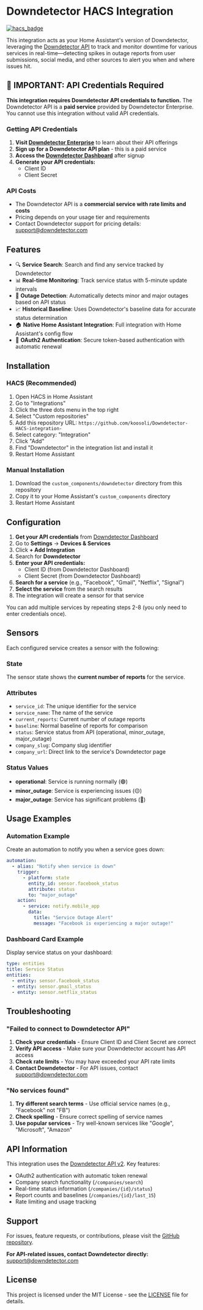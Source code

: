 # Downdetector HACS Integration

[![hacs_badge](https://img.shields.io/badge/HACS-Custom-orange.svg)](https://github.com/custom-components/hacs)

This integration acts as your Home Assistant's version of Downdetector, leveraging the [Downdetector API](https://downdetectorapi.com/v2/docs/) to track and monitor downtime for various services in real-time—detecting spikes in outage reports from user submissions, social media, and other sources to alert you when and where issues hit.

## 🚨 IMPORTANT: API Credentials Required

**This integration requires Downdetector API credentials to function.** The Downdetector API is a **paid service** provided by Downdetector Enterprise. You cannot use this integration without valid API credentials.

### Getting API Credentials

1. **Visit [Downdetector Enterprise](https://downdetector.com/enterprise)** to learn about their API offerings
2. **Sign up for a Downdetector API plan** - this is a paid service
3. **Access the [Downdetector Dashboard](https://dashboard.downdetector.com/api/tokens/)** after signup
4. **Generate your API credentials:**
   - Client ID
   - Client Secret

### API Costs

- The Downdetector API is a **commercial service with rate limits and costs**
- Pricing depends on your usage tier and requirements
- Contact Downdetector support for pricing details: support@downdetector.com

## Features

- 🔍 **Service Search**: Search and find any service tracked by Downdetector
- 📊 **Real-time Monitoring**: Track service status with 5-minute update intervals
- 🚨 **Outage Detection**: Automatically detects minor and major outages based on API status
- 📈 **Historical Baseline**: Uses Downdetector's baseline data for accurate status determination
- 🏠 **Native Home Assistant Integration**: Full integration with Home Assistant's config flow
- 🔐 **OAuth2 Authentication**: Secure token-based authentication with automatic renewal

## Installation

### HACS (Recommended)

1. Open HACS in Home Assistant
2. Go to "Integrations"
3. Click the three dots menu in the top right
4. Select "Custom repositories"
5. Add this repository URL: `https://github.com/koosoli/Downdetector-HACS-integration-`
6. Select category: "Integration"
7. Click "Add"
8. Find "Downdetector" in the integration list and install it
9. Restart Home Assistant

### Manual Installation

1. Download the `custom_components/downdetector` directory from this repository
2. Copy it to your Home Assistant's `custom_components` directory
3. Restart Home Assistant

## Configuration

1. **Get your API credentials** from [Downdetector Dashboard](https://dashboard.downdetector.com/api/tokens/)
2. Go to **Settings** → **Devices & Services**
3. Click **+ Add Integration**
4. Search for **Downdetector**
5. **Enter your API credentials:**
   - Client ID (from Downdetector Dashboard)
   - Client Secret (from Downdetector Dashboard)
6. **Search for a service** (e.g., "Facebook", "Gmail", "Netflix", "Signal")
7. **Select the service** from the search results
8. The integration will create a sensor for that service

You can add multiple services by repeating steps 2-8 (you only need to enter credentials once).

## Sensors

Each configured service creates a sensor with the following:

### State
The sensor state shows the **current number of reports** for the service.

### Attributes
- `service_id`: The unique identifier for the service
- `service_name`: The name of the service
- `current_reports`: Current number of outage reports
- `baseline`: Normal baseline of reports for comparison
- `status`: Service status from API (operational, minor_outage, major_outage)
- `company_slug`: Company slug identifier
- `company_url`: Direct link to the service's Downdetector page

### Status Values
- **operational**: Service is running normally (🟢)
- **minor_outage**: Service is experiencing issues (🟡)
- **major_outage**: Service has significant problems (🔴)

## Usage Examples

### Automation Example

Create an automation to notify you when a service goes down:

```yaml
automation:
  - alias: "Notify when service is down"
    trigger:
      - platform: state
        entity_id: sensor.facebook_status
        attribute: status
        to: "major_outage"
    action:
      - service: notify.mobile_app
        data:
          title: "Service Outage Alert"
          message: "Facebook is experiencing a major outage!"
```

### Dashboard Card Example

Display service status on your dashboard:

```yaml
type: entities
title: Service Status
entities:
  - entity: sensor.facebook_status
  - entity: sensor.gmail_status
  - entity: sensor.netflix_status
```

## Troubleshooting

### "Failed to connect to Downdetector API"

1. **Check your credentials** - Ensure Client ID and Client Secret are correct
2. **Verify API access** - Make sure your Downdetector account has API access
3. **Check rate limits** - You may have exceeded your API rate limits
4. **Contact Downdetector** - For API issues, contact support@downdetector.com

### "No services found"

1. **Try different search terms** - Use official service names (e.g., "Facebook" not "FB")
2. **Check spelling** - Ensure correct spelling of service names
3. **Use popular services** - Try well-known services like "Google", "Microsoft", "Amazon"

## API Information

This integration uses the [Downdetector API v2](https://downdetectorapi.com/v2/docs/). Key features:
- OAuth2 authentication with automatic token renewal
- Company search functionality (`/companies/search`)
- Real-time status information (`/companies/{id}/status`)
- Report counts and baselines (`/companies/{id}/last_15`)
- Rate limiting and usage tracking

## Support

For issues, feature requests, or contributions, please visit the [GitHub repository](https://github.com/koosoli/Downdetector-HACS-integration-/issues).

**For API-related issues, contact Downdetector directly:** support@downdetector.com

## License

This project is licensed under the MIT License - see the [LICENSE](LICENSE) file for details.
